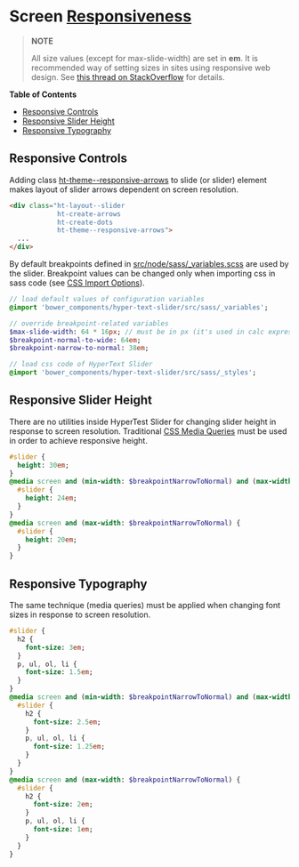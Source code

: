 <!--

   Copyright 2015 Maciej Chałapuk

   Licensed under the Apache License, Version 2.0 (the "License");
   you may not use this file except in compliance with the License.
   You may obtain a copy of the License at

       http://www.apache.org/licenses/LICENSE-2.0

   Unless required by applicable law or agreed to in writing, software
   distributed under the License is distributed on an "AS IS" BASIS,
   WITHOUT WARRANTIES OR CONDITIONS OF ANY KIND, either express or implied.
   See the License for the specific language governing permissions and
   limitations under the License.

-->

# Screen [Responsiveness][0]

> **NOTE**
>
> All size values (except for max-slide-width) are set in **em**. It is
> recommended way of setting sizes in sites using responsive web design.
> See [this thread on StackOverflow][1] for details.

[0]: https://en.wikipedia.org/wiki/Responsive_web_design
[1]: http://stackoverflow.com/questions/22228568/switching-to-em-based-media-queries

**Table of Contents**

 * [Responsive Controls](#responsive-controls)
 * [Responsive Slider Height](#responsive-slider-height)
 * [Responsive Typography](#responsive-typography)

## Responsive Controls

Adding class [ht-theme--responsive-arrows][10] to slide (or slider) element
makes layout of slider arrows dependent on screen resolution.

```html
<div class="ht-layout--slider
            ht-create-arrows
            ht-create-dots
            ht-theme--responsive-arrows">
  ...
</div>
```

By default breakpoints defined in [src/node/sass/\_variables.scss][11] are used
by the slider. Breakpoint values can be changed only when importing css in sass
code (see [CSS Import Options][12]).

```sass
// load default values of configuration variables
@import 'bower_components/hyper-text-slider/src/sass/_variables';

// override breakpoint-related variables
$max-slide-width: 64 * 16px; // must be in px (it's used in calc expressions)
$breakpoint-normal-to-wide: 64em;
$breakpoint-narrow-to-normal: 38em;

// load css code of HyperText Slider
@import 'bower_components/hyper-text-slider/src/sass/_styles';
```

[10]: class-names.md#ht-responsive-controls
[11]: ../src/sass/_variables.scss
[12]: css-import-options.md

## Responsive Slider Height

There are no utilities inside HyperTest Slider for changing slider height
in response to screen resolution. Traditional [CSS Media Queries][20]
must be used in order to achieve responsive height.

```sass
#slider {
  height: 30em;
}
@media screen and (min-width: $breakpointNarrowToNormal) and (max-width: $breakpointNormalToWide) {
  #slider {
    height: 24em;
  }
}
@media screen and (max-width: $breakpointNarrowToNormal) {
  #slider {
    height: 20em;
  }
}
```

[20]: https://css-tricks.com/css-media-queries/

## Responsive Typography

The same technique (media queries) must be applied when changing font sizes
in response to screen resolution.

```sass
#slider {
  h2 {
    font-size: 3em;
  }
  p, ul, ol, li {
    font-size: 1.5em;
  }
}
@media screen and (min-width: $breakpointNarrowToNormal) and (max-width: $breakpointNormalToWide) {
  #slider {
    h2 {
      font-size: 2.5em;
    }
    p, ul, ol, li {
      font-size: 1.25em;
    }
  }
}
@media screen and (max-width: $breakpointNarrowToNormal) {
  #slider {
    h2 {
      font-size: 2em;
    }
    p, ul, ol, li {
      font-size: 1em;
    }
  }
}
```

